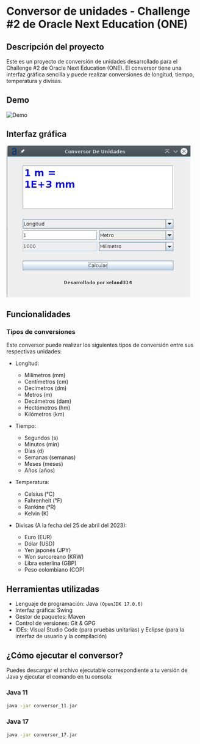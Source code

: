 # Conversor de unidades - Challenge #2 de Oracle Next Education (ONE)

## Descripción del proyecto

Este es un proyecto de conversión de unidades desarrollado para el Challenge #2 de Oracle Next Education (ONE). El conversor tiene una interfaz gráfica sencilla y puede realizar conversiones de longitud, tiempo, temperatura y divisas.

## Demo

![Demo](https://media.giphy.com/media/v1.Y2lkPTc5MGI3NjExMGZhZjFiZGRjZjMwYzlkMDVlZmFiOWY0ZTM1NDZlZmRmOGM5ZmYxOSZlcD12MV9pbnRlcm5hbF9naWZzX2dpZklkJmN0PWc/PAGoVPq3k4DmvcD2lj/giphy.gif)

## Interfaz gráfica

![UI](src/main/resources/conversor.png)

## Funcionalidades

### Tipos de conversiones

Este conversor puede realizar los siguientes tipos de conversión entre sus respectivas unidades:

- Longitud:
  - Milímetros (mm)
  - Centímetros (cm)
  - Decímetros (dm)
  - Metros (m)
  - Decámetros (dam)
  - Hectómetros (hm)
  - Kilómetros (km)

- Tiempo:
  - Segundos (s)
  - Minutos (min)
  - Días (d)
  - Semanas (semanas)
  - Meses (meses)
  - Años (años)

- Temperatura:
  - Celsius (°C)
  - Fahrenheit (°F)
  - Rankine (°R)
  - Kelvin (K)

- Divisas (A la fecha del 25 de abril del 2023):
  - Euro (EUR)
  - Dólar (USD)
  - Yen japonés (JPY)
  - Won surcoreano (KRW)
  - Libra esterlina (GBP)
  - Peso colombiano (COP)

## Herramientas utilizadas

- Lenguaje de programación: Java `(OpenJDK 17.0.6)`
- Interfaz gráfica: Swing
- Gestor de paquetes: Maven
- Control de versiones: Git & GPG
- IDEs: Visual Studio Code (para pruebas unitarias) y Eclipse (para la interfaz de usuario y la compilación)

## ¿Cómo ejecutar el conversor?

Puedes descargar el archivo ejecutable correspondiente a tu versión de Java y ejecutar el comando en tu consola:

### Java 11

```bash
java -jar conversor_11.jar
```

### Java 17

```bash
java -jar conversor_17.jar
```
